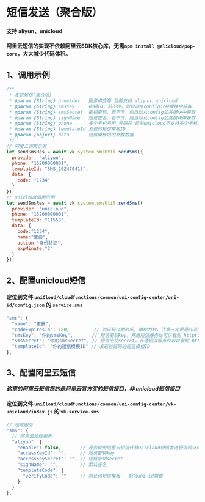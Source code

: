 # 短信发送（聚合版）
 
#### 支持 aliyun、unicloud
#### 阿里云短信的实现不依赖阿里云SDK核心库，无需`npm install @alicloud/pop-core`，大大减少代码体积。
## 1、调用示例
```js
/**
 * 发送短信(聚合版)
 * @param {String} provider   服务供应商 目前支持 aliyun、unicloud
 * @param {String} smsKey     密钥ID，若不传，则自动从config公共模块中获取
 * @param {String} smsSecret  密钥密码，若不传，则自动从config公共模块中获取
 * @param {String} signName   短信签名，若不传，则自动从config公共模块中获取
 * @param {String} phone      多个手机号用,号隔开 目前unicloud不支持多个手机号，阿里云支持
 * @param {String} templateId 发送的短信模板ID
 * @param {object} data       短信模板内的参数数据
 */
// 阿里云调用示例
let sendSmsRes = await vk.system.smsUtil.sendSms({
  provider: "aliyun",
  phone: "15200000001",
  templateId: "SMS_202470413",
  data: {
    code: "1234"
  }
});
// unicloud调用示例
let sendSmsRes = await vk.system.smsUtil.sendSms({
  provider: "unicloud",
  phone: "15200000001",
  templateId: "11558",
  data: {
    code:"1234",
    name:"重要",
    action:"身份验证",
    expMinute:"3"
  }
});

```

## 2、配置unicloud短信
#### 定位到文件 `uniCloud/cloudfunctions/common/uni-config-center/uni-id/config.json` 的 `service.sms`
```js
"sms": {
  "name": "重要",
  "codeExpiresIn": 180,         // 验证码过期时间，单位为秒，注意一定要是60的整数倍
  "smsKey": "你的smsKey",       // 短信密钥key，开通短信服务处可以看到 https://dev.dcloud.net.cn/uniSms
  "smsSecret": "你的smsSecret", // 短信密钥secret，开通短信服务处可以看到 https://dev.dcloud.net.cn/uniSms
  "templateId": "你的短信模板ID" // 发送验证码的短信模板ID
},


```

## 3、配置阿里云短信

___这里的阿里云短信指的是阿里云官方买的短信接口，非 unicloud短信接口___

#### 定位到文件 `uniCloud/cloudfunctions/common/uni-config-center/vk-unicloud/index.js` 的 `vk.service.sms`
```js
// 短信服务
"sms": {
  // 阿里云短信服务
  "aliyun": {
    "enable": false,       // 是否使用阿里云短信代替unicloud短信发送短信验证码（此设置只影响user/pub/sendSmsCode接口的逻辑）
    "accessKeyId": "",     // 短信密钥key
    "accessKeySecret": "", // 短信密钥secret
    "signName": "",        // 默认签名
    "templateCode": {
      "verifyCode": ""     // 验证码短信模板 - 配合uni-id需要
    }
  }
},

```
